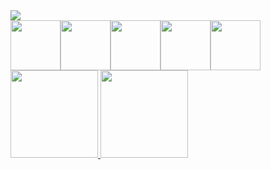<div>
<a href="https://www.linkedin.com/in/ramon-larcher-b50806270" target="_blank"><img loading="lazy" src="https://img.shields.io/badge/-LinkedIn-%230077B5?style=for-the-badge&logo=linkedin&logoColor=white" target="_blank"></a>   
</div>
<div style='display:flex; flex-direction:row;' >
  <img style='width:5rem;'  src="https://cdn.jsdelivr.net/gh/devicons/devicon@latest/icons/php/php-original.svg" />
  <img style='width:5rem;' src="https://cdn.jsdelivr.net/gh/devicons/devicon@latest/icons/javascript/javascript-original.svg" />
  <img style='width:5rem;' src="https://cdn.jsdelivr.net/gh/devicons/devicon@latest/icons/python/python-original.svg" />
  <img style='width:5rem;' src="https://cdn.jsdelivr.net/gh/devicons/devicon@latest/icons/c/c-original.svg" />
  <img style='width:5rem;' src="https://cdn.jsdelivr.net/gh/devicons/devicon@latest/icons/vuejs/vuejs-original.svg" />
</div>
<div style='display:flex; flex-direction:row;'>
<a href="https://github.com/RamonLarcherRibeiro">
<img loading="lazy" height="140em" src="https://github-readme-stats.vercel.app/api/top-langs/?username=RamonLarcherRibeiro&layout=compact&langs_count=7&theme=dracula"/>
<img loading="lazy" height="140em" src="https://github-readme-stats.vercel.app/api?username=RamonLarcherRibeiro&show_icons=true&theme=dracula&include_all_commits=true&count_private=true"/>
</div>

